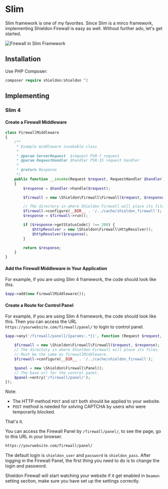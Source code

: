 # Slim

Slim framework is one of my favorites. Since Slim is a mirco framework, implementing Shieldon Firewall is easy as well. Without further ado, let's get started.

![Firewall in Slim Framework](https://shieldon.io/images/home/slim-framework-firewall.png)

## Installation

Use PHP Composer:

```php
composer require shieldon/shieldon ^2
```

## Implementing

### Slim 4


#### Create a Firewall Middleware

```php
class FirewallMiddleware
{
    /**
     * Example middleware invokable class
     *
     * @param ServerRequest  $request PSR-7 request
     * @param RequestHandler $handler PSR-15 request handler
     *
     * @return Response
     */
    public function __invoke(Request $request, RequestHandler $handler): Response
    {
        $response = $handler->handle($request);

        $firewall = new \Shieldon\Firewall\Firewall($request, $response);

        // The directory in where Shieldon Firewall will place its files.
        $firewall->configure(__DIR__ . '/../cache/shieldon_firewall');
        $response = $firewall->run();

        if ($response->getStatusCode() !== 200) {
            $httpResolver = new \Shieldon\Firewall\HttpResolver();
            $httpResolver($response);
        }

        return $response;
    }
}
```

#### Add the Firewall Middleware in Your Application

For example, if you are using Slim 4 framework, the code should look like this.
```php
$app->add(new FirewallMiddleware());
```

#### Create a Route for Control Panel

For example, if you are using Slim 4 framework, the code should look like this. Then you can access the URL `https://yourwebsite.com/firewall/panel/` to login to control panel.

```php
$app->any('/firewall/panel[/{params:.*}]', function (Request $request, Response $response, $args) {

    $firewall = new \Shieldon\Firewall\Firewall($request, $response);
    // The directory in where Shieldon Firewall will place its files.
    // Must be the same as firewallMiddleware.
    $firewall->configure(__DIR__ . '/../cache/shieldon_firewall');

    $panel = new \Shieldon\Firewall\Panel();
    // The base url for the control panel.
    $panel->entry('/firewall/panel/');
});
```

Note:

- The HTTP method `POST` and `GET` both should be applied to your website. 
- `POST` method is needed for solving CAPTCHA by users who were temporarily blocked.

That's it.

You can access the Firewall Panel by `/firewall/panel/`, to see the page, go to this URL in your browser.

```bash
https://yourwebsite.com/firewall/panel/
```

The default login is `shieldon_user` and `password` is `shieldon_pass`. After logging in the Firewall Panel, the first thing you need to do is to change the login and password.

Shieldon Firewall will start watching your website if it get enabled in `Deamon` setting section, make sure you have set up the settings correctly.